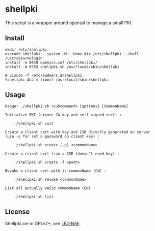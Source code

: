 # shellpki

This script is a wrapper around openssl to manage a small PKI.

## Install

~~~
mkdir /etc/shellpki
useradd shellpki --system -M --home-dir /etc/shellpki --shell /usr/sbin/nologin
install -m 0640 openssl.cnf /etc/shellpki/
install -m 0755 shellpki.sh /usr/local/sbin/shellpki
~~~

~~~
# visudo -f /etc/sudoers.d/shellpki
%shellpki ALL = (root) /usr/local/sbin/shellpki
~~~

## Usage

~~~
Usage: ./shellpki.sh <subcommand> [options] [CommonName]

Initialize PKI (create CA key and self-signed cert) :

    ./shellpki.sh init

Create a client cert with key and CSR directly generated on server
(use -p for set a password on client key) :

    ./shellpki.sh create [-p] <commonName>

Create a client cert from a CSR (doesn't need key) :

    ./shellpki.sh create -f <path>

Revoke a client cert with is commonName (CN) :

    ./shellpki.sh revoke <commonName>

List all actually valid commonName (CN) :

    ./shellpki.sh list
~~~

## License

Shellpki are in GPLv2+, see [LICENSE](LICENSE).
